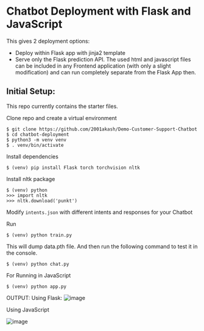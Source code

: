 # Chatbot Deployment with Flask and JavaScript

This gives 2 deployment options:
- Deploy within Flask app with jinja2 template
- Serve only the Flask prediction API. The used html and javascript files can be included in any Frontend application (with only a slight modification) and can run completely separate from the Flask App then.

## Initial Setup:
This repo currently contains the starter files.

Clone repo and create a virtual environment
```
$ git clone https://github.com/2001akash/Demo-Customer-Support-Chatbot
$ cd chatbot-deployment
$ python3 -m venv venv
$ . venv/bin/activate
```
Install dependencies
```
$ (venv) pip install Flask torch torchvision nltk
```
Install nltk package
```
$ (venv) python
>>> import nltk
>>> nltk.download('punkt')
```
Modify `intents.json` with different intents and responses for your Chatbot

Run
```
$ (venv) python train.py
```
This will dump data.pth file. And then run
the following command to test it in the console.
```
$ (venv) python chat.py
```
For Running in JavaScript
```
$ (venv) python app.py
```
OUTPUT:
Using Flask:
![image](https://github.com/user-attachments/assets/feeeb47d-06c9-46cf-9a45-019d06e954bd)


Using JavaScript

![image](https://github.com/user-attachments/assets/084920b4-a48b-4295-b637-09c53b0e754e)







